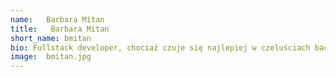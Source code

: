 ```yaml
---
name:   Barbara Mitan
title:   Barbara Mitan
short_name: bmitan
bio: Fullstack developer, chociaż czuje się najlepiej w czeluściach backendu. Zwolenniczka stosowania wszelkich wzorców i dobrych praktyk (ale z głową). W czasie wolnym, którego zawsze za mało, lubi różnorodność — pochłanianie filmów, seriali, książek, planszówki i ruch.
image:  bmitan.jpg
---
```

